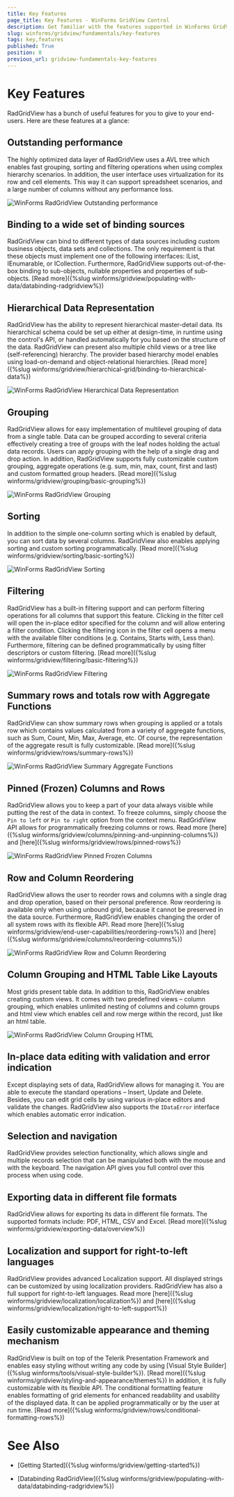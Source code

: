 ```yaml
---
title: Key Features
page_title: Key Features - WinForms GridView Control
description: Get familiar with the features supported in WinForms GridView out of the box. 
slug: winforms/gridview/fundamentals/key-features
tags: key,features
published: True
position: 0
previous_url: gridview-fundamentals-key-features
---
```


# Key Features

RadGridView has a bunch of useful features for you to give to your end-users. Here are these features at a glance: 

## Outstanding performance

The highly optimized data layer of RadGridView uses a AVL tree which enables fast grouping, sorting and filtering operations when using complex hierarchy scenarios. In addition, the user interface uses virtualization for its row and cell elements. This way it can support spreadsheet scenarios, and a large number of columns without any performance loss.

![WinForms RadGridView Outstanding performance](images/gridview-fundamentals-key-features001.png)

## Binding to a wide set of binding sources

RadGridView can bind to different types of data sources including custom business objects, data sets and collections. The only requirement is that these objects must implement one of the following interfaces: IList, IEnumarable, or ICollection. Furthermore, RadGridView supports out-of-the-box binding to sub-objects, nullable properties and properties of sub-objects. [Read more]({%slug winforms/gridview/populating-with-data/databinding-radgridview%})

## Hierarchical Data Representation

RadGridView has the ability to represent hierarchical master-detail data. Its hierarchical schema could be set up either at design-time, in runtime using the control's API, or handled automatically for you based on the structure of the data. RadGridView can present also multiple child views or a tree like (self-referencing) hierarchy. The provider based hierarchy model enables using load-on-demand and object-relational hierarchies. [Read more]({%slug winforms/gridview/hierarchical-grid/binding-to-hierarchical-data%})

![WinForms RadGridView Hierarchical Data Representation](images/gridview-fundamentals-key-features002.png)

## Grouping

RadGridView allows for easy implementation of multilevel grouping of data from a single table. Data can be grouped according to several criteria effectively creating a tree of groups with the leaf nodes holding the actual data records. Users can apply grouping with the help of a single drag and drop action. In addition, RadGridView supports fully customizable custom grouping, aggregate operations (e.g. sum, min, max, count, first and last) and custom formatted group headers. [Read more]({%slug winforms/gridview/grouping/basic-grouping%})

![WinForms RadGridView Grouping](images/gridview-fundamentals-key-features004.png)

## Sorting

In addition to the simple one-column sorting which is enabled by default, you can sort data by several columns. RadGridView also enables applying sorting and custom sorting programmatically. [Read more]({%slug winforms/gridview/sorting/basic-sorting%})

![WinForms RadGridView Sorting](images/gridview-fundamentals-key-features003.png)

## Filtering

RadGridView has a built-in filtering support and can perform filtering operations for all columns that support this feature. Clicking in the filter cell will open the in-place editor specified for the column and will allow entering a filter condition. Clicking the filtering icon in the filter cell opens a menu with the available filter conditions (e.g. Contains, Starts with, Less than). Furthermore, filtering can be defined programmatically by using filter descriptors or custom filtering. [Read more]({%slug winforms/gridview/filtering/basic-filtering%})

![WinForms RadGridView Filtering](images/gridview-fundamentals-key-features005.png)

## Summary rows and totals row with Aggregate Functions

RadGridView can show summary rows when grouping is applied or a totals row which contains values calculated from a variety of aggregate functions, such as Sum, Count, Min, Max, Average, etc. Of course, the representation of the aggregate result is fully customizable. [Read more]({%slug winforms/gridview/rows/summary-rows%})

![WinForms RadGridView Summary Aggregate Functions](images/gridview-fundamentals-key-features006.png)

## Pinned (Frozen) Columns and Rows

RadGridView allows you to keep a part of your data always visible while putting the rest of the data in context. To freeze columns, simply choose the `Pin to left` or `Pin to right` option from the context menu. RadGridView API allows for programmatically freezing columns or rows. Read more [here]({%slug winforms/gridview/columns/pinning-and-unpinning-columns%}) and [here]({%slug winforms/gridview/rows/pinned-rows%})

![WinForms RadGridView Pinned Frozen Columns](images/gridview-fundamentals-key-features007.png)

## Row and Column Reordering

RadGridView allows the user to reorder rows and columns with a single drag and drop operation, based on their personal preference. Row reordering is available only when using unbound grid, because it cannot be preserved in the data source. Furthermore, RadGridView enables changing the order of all system rows with its flexible API. Read more [here]({%slug winforms/gridview/end-user-capabilities/reordering-rows%}) and [here]({%slug winforms/gridview/columns/reordering-columns%})

![WinForms RadGridView Row and Column Reordering](images/gridview-fundamentals-key-features008.png)

## Column Grouping and HTML Table Like Layouts

Most grids present table data. In addition to this, RadGridView enables creating custom views. It comes with two predefined views – column grouping, which enables unlimited nesting of columns and column groups and html view which enables cell and row merge within the record, just like an html table.

![WinForms RadGridView Column Grouping HTML](images/gridview-fundamentals-key-features009.png)

## In-place data editing with validation and error indication

Except displaying sets of data, RadGridView allows for managing it. You are able to execute the standard operations – Insert, Update and Delete. Besides, you can edit grid cells by using various in-place editors and validate the changes. RadGridView also supports the `IDataError` interface which enables automatic error indication.

## Selection and navigation

RadGridView provides selection functionality, which allows single and multiple records selection that can be manipulated both with the mouse and with the keyboard. The navigation API gives you full control over this process when using code.

## Exporting data in different file formats

RadGridView allows for exporting its data in different file formats. The supported formats include: PDF, HTML, CSV and Excel. [Read more]({%slug winforms/gridview/exporting-data/overview%})

## Localization and support for right-to-left languages

RadGridView provides advanced Localization support. All displayed strings can be customized by using localization providers. RadGridView has also a full support for right-to-left languages. Read more [here]({%slug winforms/gridview/localization/localization%}) and [here]({%slug winforms/gridview/localization/right-to-left-support%})

## Easily customizable appearance and theming mechanism

RadGridView is built on top of the Telerik Presentation Framework and enables easy styling without writing any code by using [Visual Style Builder]({%slug winforms/tools/visual-style-builder%}). [Read more]({%slug winforms/gridview/styling-and-appearance/themes%}) In addition, it is fully customizable with its flexible API. The conditional formatting feature enables formatting of grid elements for enhanced readability and usability of the displayed data. It can be applied programmatically or by the user at run time. [Read more]({%slug winforms/gridview/rows/conditional-formatting-rows%})
        

# See Also

 * [Getting Started]({%slug winforms/gridview/getting-started%})

 * [Databinding RadGridView]({%slug winforms/gridview/populating-with-data/databinding-radgridview%})

